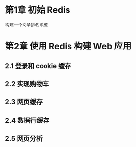 # 第1章 初始 Redis

构建一个文章排名系统

# 第2章 使用 Redis 构建 Web 应用

## 2.1 登录和 cookie 缓存

## 2.2 实现购物车

## 2.3 网页缓存

## 2.4 数据行缓存

## 2.5 网页分析
